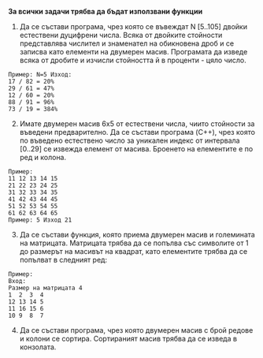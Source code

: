 **За всички задачи трябва да бъдат използвани функции**


1) Да се състави програма, чрез която се въвеждат N [5..105] двойки естествени дуцифрени числа.
Всяка от двойките стойности представлява числител и знаменател на обикновена дроб и се записва като елементи на двумерен масив.
Програмата да изведе всяка от дробите и изчисли стойността й в проценти - цяло число.
```
Пример: N=5 Изход:
17 / 82 = 20%
29 / 61 = 47%
12 / 60 = 20%
88 / 91 = 96%
73 / 19 = 384%
```

2) Имате двумерен масив 6x5 от естествени числа, чиито стойности за въведени предварително.
Да се състави програма (C++), чрез която по въведено естествено число за уникален индекс от интервала [0..29] се извежда елемент от масива. Броенето на елементите е по ред и колона.
```
Пример:
11 12 13 14 15
21 22 23 24 25
31 32 33 34 35
41 42 43 44 45
51 52 53 54 55
61 62 63 64 65
Пример: 5 Изход 21
```

3) Да се състави функция, която приема двумерен масив и големината на матрицата. Матрицата трябва да се попълва със символите от 1 до размерът на масивът на квадрат, като елементите трябва да се попълват в следният ред:
```
Пример:
Вход:
Размер на матрицата 4
1  2  3  4
12 13 14 5
11 16 15 6
10 9  8  7
```

4) Да се състави програма, чрез която двумерен масив с брой редове и колони се сортира. Сортираният масив трябва да се изведа в конзолата.